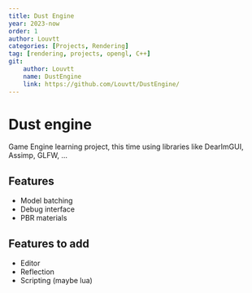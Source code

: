 ```yaml
---
title: Dust Engine
year: 2023-now
order: 1
author: Louvtt
categories: [Projects, Rendering]
tag: [rendering, projects, opengl, C++]
git: 
    author: Louvtt
    name: DustEngine
    link: https://github.com/Louvtt/DustEngine/
---
```


# Dust engine

Game Engine learning project, this time using
libraries like DearImGUI, Assimp, GLFW, ...

## Features

- Model batching
- Debug interface
- PBR materials

## Features to add

- Editor
- Reflection
- Scripting (maybe lua)